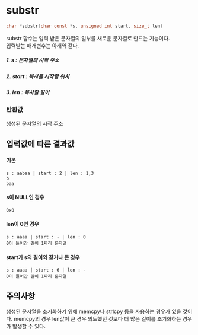 # substr
```c
char *substr(char const *s, unsigned int start, size_t len)
```

substr 함수는 입력 받은 문자열의 일부를 새로운 문자열로 만드는 기능이다.<br/>
입력받는 매개변수는 아래와 같다.<br/>

##### 1. s     : 문자열의 시작 주소
##### 2. start : 복사를 시작할 위치
##### 3. len   : 복사할 길이

### 반환값
생성된 문자열의 시작 주소<br/>

## 입력값에 따른 결과값
#### 기본
```
s : aabaa | start : 2 | len : 1,3
b
baa
```
#### s이 NULL인 경우
```
0x0
```
#### len이 0인 경우
```
s : aaaa | start : - | len : 0
0이 들어간 길이 1짜리 문자열
```
#### start가 s의 길이와 같거나 큰 경우
```
s : aaaa | start : 6 | len : -
0이 들어간 길이 1짜리 문자열
```
## 주의사항
생성된 문자열을 초기화하기 위해 memcpy나 strlcpy 등을 사용하는 경우가 있을 것이다. memcpy의 경우 len값이 큰 경우 의도했던 것보다 더 많은 길이를 초기화하는 경우가 발생할 수 있다.<br/>
